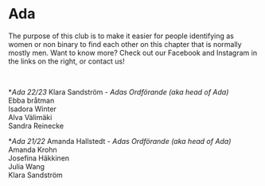 # Ada

The purpose of this club is to make it easier for people identifying as women or non binary to find each other on this chapter that is normally mostly men. Want to know more? Check out our Facebook and Instagram in the links on the right, or contact us!

<br>

**Ada 22/23*
Klara Sandström - *Adas Ordförande (aka head of Ada)* <br />
Ebba bråtman <br />
Isadora Winter <br />
Alva Välimäki <br />
Sandra Reinecke <br />

**Ada 21/22*
Amanda Hallstedt - *Adas Ordförande (aka head of Ada)* <br />
Amanda Krohn <br />
Josefina Häkkinen <br />
Julia Wang <br />
Klara Sandström <br />
